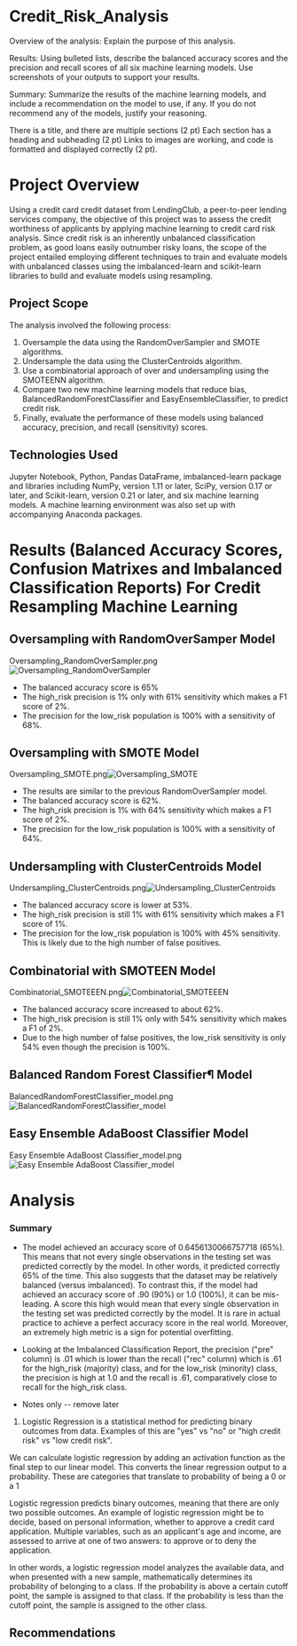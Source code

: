 # Credit_Risk_Analysis

Overview of the analysis: Explain the purpose of this analysis.

Results: Using bulleted lists, describe the balanced accuracy scores and the precision and recall scores of all six machine learning models. Use screenshots of your outputs to support your results.

Summary: Summarize the results of the machine learning models, and include a recommendation on the model to use, if any. If you do not recommend any of the models, justify your reasoning.

There is a title, and there are multiple sections (2 pt)
Each section has a heading and subheading (2 pt)
Links to images are working, and code is formatted and displayed correctly (2 pt).

# Project Overview
Using a credit card credit dataset from LendingClub, a peer-to-peer lending services company, the objective of this project was to assess the credit worthiness of applicants by applying machine learning to credit card risk analysis. Since credit risk is an inherently unbalanced classification problem, as good loans easily outnumber risky loans, the scope of the project entailed employing different techniques to train and evaluate models with unbalanced classes using the imbalanced-learn and scikit-learn libraries to build and evaluate models using resampling.

## Project Scope
The analysis involved the following process:

1) Oversample the data using the RandomOverSampler and SMOTE algorithms.
2) Undersample the data using the ClusterCentroids algorithm.
3) Use a combinatorial approach of over and undersampling using the SMOTEENN algorithm.
4) Compare two new machine learning models that reduce bias, BalancedRandomForestClassifier and EasyEnsembleClassifier, to predict credit risk.
5) Finally, evaluate the performance of these models using balanced accuracy, precision, and recall (sensitivity) scores.

## Technologies Used
Jupyter Notebook, Python, Pandas DataFrame, imbalanced-learn package and libraries including NumPy, version 1.11 or later, SciPy, version 0.17 or later, and Scikit-learn, version 0.21 or later, and six machine learning models. A machine learning environment was also set up with accompanying Anaconda packages.


# Results (Balanced Accuracy Scores, Confusion Matrixes and Imbalanced Classification Reports) For Credit Resampling Machine Learning

## Oversampling with RandomOverSamper Model

Oversampling_RandomOverSampler.png![Oversampling_RandomOverSampler](https://user-images.githubusercontent.com/80140082/124972911-bf975880-dfdf-11eb-81af-edd90318471d.png)

* The balanced accuracy score is 65%
* The high_risk precision is 1% only with 61% sensitivity which makes a F1 score of 2%.
* The precision for the low_risk population is 100% with a sensitivity of 68%. 


## Oversampling with SMOTE Model

Oversampling_SMOTE.png![Oversampling_SMOTE](https://user-images.githubusercontent.com/80140082/124973262-287ed080-dfe0-11eb-92d3-25903ea4cb92.png)

* The results are similar to the previous RandomOverSampler model.
* The balanced accuracy score is 62%.
* The high_risk precision is 1% with 64% sensitivity which makes a F1 score of 2%.
* The precision for the low_risk population is 100% with a sensitivity of 64%.


## Undersampling with ClusterCentroids Model

Undersampling_ClusterCentroids.png![Undersampling_ClusterCentroids](https://user-images.githubusercontent.com/80140082/124975171-95936580-dfe2-11eb-89d0-c2936723a490.png)

* The balanced accuracy score is lower at 53%.
* The high_risk precision is still 1% with 61% sensitivity which makes a F1 score of 1%.
* The precision for the low_risk population is 100% with 45% sensitivity. This is likely due to the high number of false positives.


## Combinatorial with SMOTEEN Model

Combinatorial_SMOTEEEN.png![Combinatorial_SMOTEEEN](https://user-images.githubusercontent.com/80140082/124973588-99be8380-dfe0-11eb-9440-21b94aa4b58e.png)

* The balanced accuracy score increased to about 62%.
* The high_risk precision is still 1% only with 54% sensitivity which makes a F1 of 2%.
* Due to the high number of false positives, the low_risk sensitivity is only 54% even though the precision is 100%.


## Balanced Random Forest Classifier¶ Model

BalancedRandomForestClassifier_model.png![BalancedRandomForestClassifier_model](https://user-images.githubusercontent.com/80140082/125127646-ab239080-e0b1-11eb-96c6-50d18e46b0eb.png)


## Easy Ensemble AdaBoost Classifier Model

Easy Ensemble AdaBoost Classifier_model.png![Easy Ensemble AdaBoost Classifier_model](https://user-images.githubusercontent.com/80140082/125127849-0190cf00-e0b2-11eb-9a96-c3b6644220a9.png)


# Analysis 

### Summary



* The model achieved an accuracy score of 0.6456130066757718 (65%). This means that not every single observations in the testing set was predicted correctly by the model. In other words, it predicted correctly 65% of the time. This also suggests that the dataset may be relatively balanced (versus imbalanced). To contrast this, if the model had achieved an accuracy score of .90 (90%) or 1.0 (100%), it can be mis-leading. A score this high would mean that every single observation in the testing set was predicted correctly by the model. It is rare in actual practice to achieve a perfect accuracy score in the real world.  Moreover, an extremely high metric is a sign for potential overfitting. 

* Looking at the Imbalanced Classification Report, the precision ("pre" column) is .01 which is lower than the recall ("rec" column) which is .61 for the high_risk (majority) class, and for the low_risk (minority) class, the precision is high at 1.0 and the recall is .61, comparatively close to recall for the high_risk class.


- Notes only -- remove later
1. Logistic Regression is a statistical method for predicting binary outcomes from data.
Examples of this are "yes" vs "no" or "high credit risk" vs "low credit risk".

We can calculate logistic regression by adding an activation function as the final step to our linear model. This converts the linear regression output to a probability. These are categories that translate to probability of being a 0 or a 1

Logistic regression predicts binary outcomes, meaning that there are only two possible outcomes. An example of logistic regression might be to decide, based on personal information, whether to approve a credit card application. Multiple variables, such as an applicant's age and income, are assessed to arrive at one of two answers: to approve or to deny the application.

In other words, a logistic regression model analyzes the available data, and when presented with a new sample, mathematically determines its probability of belonging to a class. If the probability is above a certain cutoff point, the sample is assigned to that class. If the probability is less than the cutoff point, the sample is assigned to the other class.
## Recommendations
